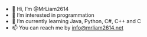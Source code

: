 - 👋 Hi, I’m @MrLiam2614
- 👀 I’m interested in programmation
- 🌱 I’m currently learning Java, Python, C#, C++ and C
- 📫 You can reach me by info@mrliam2614.net

<!---
MrLiam2614/MrLiam2614 is a ✨ special ✨ repository because its `README.md` (this file) appears on your GitHub profile.
You can click the Preview link to take a look at your changes.
--->
